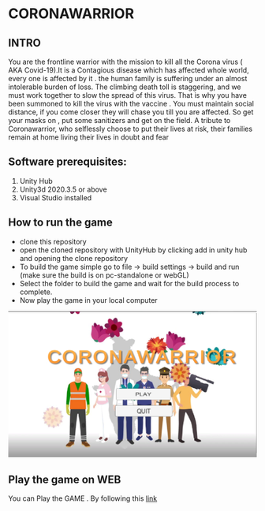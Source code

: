 # CORONAWARRIOR

## INTRO
You are the frontline warrior with the mission to kill all the Corona virus ( AKA Covid-19).It is a Contagious disease which has affected whole world, every one is affected by it . the human family is suffering under an almost intolerable burden of loss. The climbing death toll is staggering, and we must work together to slow the spread of this virus. That is why you have been summoned to kill the virus with the vaccine . You must maintain social distance, if you come closer they will chase you  till you are affected. So get your masks on , put some sanitizers and get on the field. A tribute to Coronawarrior, who selflessly choose to put their lives at risk, their families remain at home living their lives in doubt and fear



## Software prerequisites:
1. Unity Hub
2. Unity3d 2020.3.5 or above
3. Visual Studio installed

## How to run the game
* clone this repository
* open the cloned repository with UnityHub by clicking add in unity hub and opening the clone repository
* To build the game simple go to file -> build settings -> build and run (make sure the build is on pc-standalone or webGL)
* Select the folder to build the game and wait for the build process to complete.
* Now play the game in your local computer

![](images/game.PNG)

## Play the game on WEB
You can Play the GAME . By following this [link](https://animeshk-09.github.io/CORONAWARRIOR/)




